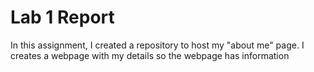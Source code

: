# Lab 1 Report
In this assignment, I created a repository to host my "about me" page. 
I creates a webpage with my details so the webpage has information
